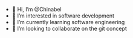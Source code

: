- 👋 Hi, I’m @Chinabel
- 👀 I’m interested in software development
- 🌱 I’m currently learning software engineering
- 💞️ I’m looking to collaborate on the git concept

<!---
Chinabel/Chinabel is a ✨ special ✨ repository because its `README.md` (this file) appears on your GitHub profile.
You can click the Preview link to take a look at your changes.
--->
